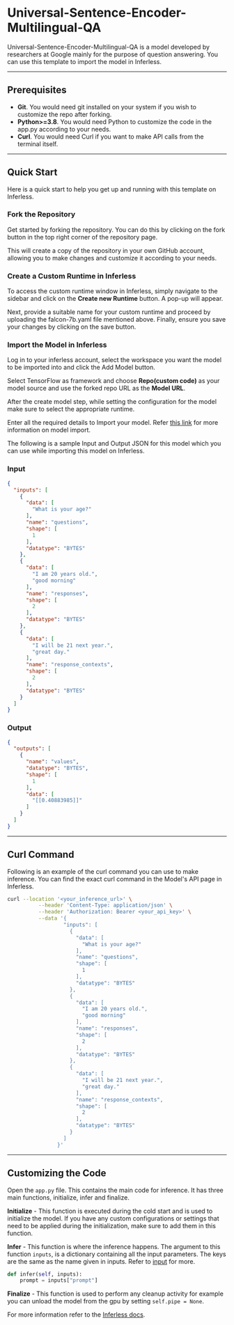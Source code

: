 # Universal-Sentence-Encoder-Multilingual-QA
Universal-Sentence-Encoder-Multilingual-QA is a model developed by researchers at Google mainly for the purpose of question answering. You can use this template to import the model in Inferless.

---
## Prerequisites
- **Git**. You would need git installed on your system if you wish to customize the repo after forking.
- **Python>=3.8**. You would need Python to customize the code in the app.py according to your needs.
- **Curl**. You would need Curl if you want to make API calls from the terminal itself.

---
## Quick Start
Here is a quick start to help you get up and running with this template on Inferless.

### Fork the Repository
Get started by forking the repository. You can do this by clicking on the fork button in the top right corner of the repository page.

This will create a copy of the repository in your own GitHub account, allowing you to make changes and customize it according to your needs.

### Create a Custom Runtime in Inferless
To access the custom runtime window in Inferless, simply navigate to the sidebar and click on the **Create new Runtime** button. A pop-up will appear.

Next, provide a suitable name for your custom runtime and proceed by uploading the falcon-7b.yaml file mentioned above. Finally, ensure you save your changes by clicking on the save button.

### Import the Model in Inferless
Log in to your inferless account, select the workspace you want the model to be imported into and click the Add Model button.

Select TensorFlow as framework and choose **Repo(custom code)** as your model source and use the forked repo URL as the **Model URL**.

After the create model step, while setting the configuration for the model make sure to select the appropriate runtime.

Enter all the required details to Import your model. Refer [this link](https://docs.inferless.com/integrations/github-custom-code) for more information on model import.

The following is a sample Input and Output JSON for this model which you can use while importing this model on Inferless.

### Input
```json
{
  "inputs": [
    {
      "data": [
        "What is your age?"
      ],
      "name": "questions",
      "shape": [
        1
      ],
      "datatype": "BYTES"
    },
    {
      "data": [
        "I am 20 years old.",
        "good morning"
      ],
      "name": "responses",
      "shape": [
        2
      ],
      "datatype": "BYTES"
    },
    {
      "data": [
        "I will be 21 next year.",
        "great day."
      ],
      "name": "response_contexts",
      "shape": [
        2
      ],
      "datatype": "BYTES"
    }
  ]
}
```

### Output
```json
{
  "outputs": [
    {
      "name": "values",
      "datatype": "BYTES",
      "shape": [
        1
      ],
      "data": [
        "[[0.40883985]]"
      ]
    }
  ]
}
```

---
## Curl Command
Following is an example of the curl command you can use to make inference. You can find the exact curl command in the Model's API page in Inferless.

```bash
curl --location '<your_inference_url>' \
          --header 'Content-Type: application/json' \
          --header 'Authorization: Bearer <your_api_key>' \
          --data '{
                  "inputs": [
                    {
                      "data": [
                        "What is your age?"
                      ],
                      "name": "questions",
                      "shape": [
                        1
                      ],
                      "datatype": "BYTES"
                    },
                    {
                      "data": [
                        "I am 20 years old.",
                        "good morning"
                      ],
                      "name": "responses",
                      "shape": [
                        2
                      ],
                      "datatype": "BYTES"
                    },
                    {
                      "data": [
                        "I will be 21 next year.",
                        "great day."
                      ],
                      "name": "response_contexts",
                      "shape": [
                        2
                      ],
                      "datatype": "BYTES"
                    }
                  ]
                }'
```

---
## Customizing the Code
Open the `app.py` file. This contains the main code for inference. It has three main functions, initialize, infer and finalize.

**Initialize** -  This function is executed during the cold start and is used to initialize the model. If you have any custom configurations or settings that need to be applied during the initialization, make sure to add them in this function.

**Infer** - This function is where the inference happens. The argument to this function `inputs`, is a dictionary containing all the input parameters. The keys are the same as the name given in inputs. Refer to [input](#input) for more.

```python
def infer(self, inputs):
    prompt = inputs["prompt"]
```

**Finalize** - This function is used to perform any cleanup activity for example you can unload the model from the gpu by setting `self.pipe = None`.


For more information refer to the [Inferless docs](https://docs.inferless.com/).

